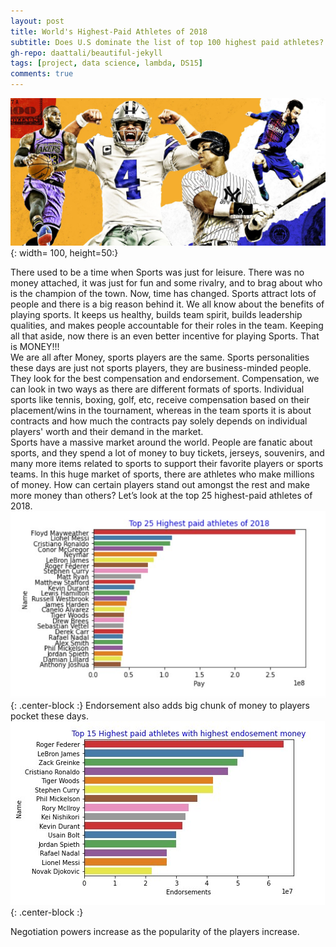 ```yaml
---
layout: post
title: World's Highest-Paid Athletes of 2018
subtitle: Does U.S dominate the list of top 100 highest paid athletes?
gh-repo: daattali/beautiful-jekyll
tags: [project, data science, lambda, DS15]
comments: true
---
```

![](/img/athletes.jpg){: width= 100, height=50:}

There used to be a time when Sports was just for leisure. There was no money attached, it was 
just for fun and some rivalry, and to brag about who is the champion of the town. Now, time has changed. Sports attract lots of people and there is a big reason behind it. We all know about the benefits of playing sports. It keeps us healthy, builds team spirit, builds leadership qualities, and makes people accountable for their roles in the team. Keeping all that aside, now there is an even better incentive for playing Sports. That is MONEY!!!  
We are all after Money, sports players are the same. Sports personalities these days are just not sports players, they are business-minded people. They look for the best compensation and endorsement. Compensation, we can look in two ways as there are different formats of sports. Individual sports like tennis, boxing, golf, etc, receive compensation based on their placement/wins in the tournament, whereas in the team sports it is about contracts and how much the contracts pay solely depends on individual players' worth and their demand in the market.   
Sports have a massive market around the world. People are fanatic about sports, and they spend a lot of money to buy tickets, jerseys, souvenirs, and many more items related to sports to support their favorite players or sports teams. In this huge market of sports, there are athletes who make millions of money. How can certain players stand out amongst the rest and make more money than others? Let’s look at the top 25 highest-paid athletes of 2018.  
![Plot](/img/top25.jpg){: .center-block :}
Endorsement also adds big chunk of money to players pocket these days. 
  ![Plot](/img/barplot.jpg){: .center-block :}
  
  Negotiation powers increase as the popularity of the players increase. 

